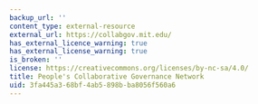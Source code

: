```yaml
---
backup_url: ''
content_type: external-resource
external_url: https://collabgov.mit.edu/
has_external_licence_warning: true
has_external_license_warning: true
is_broken: ''
license: https://creativecommons.org/licenses/by-nc-sa/4.0/
title: People's Collaborative Governance Network
uid: 3fa445a3-68bf-4ab5-898b-ba8056f560a6
---
```

